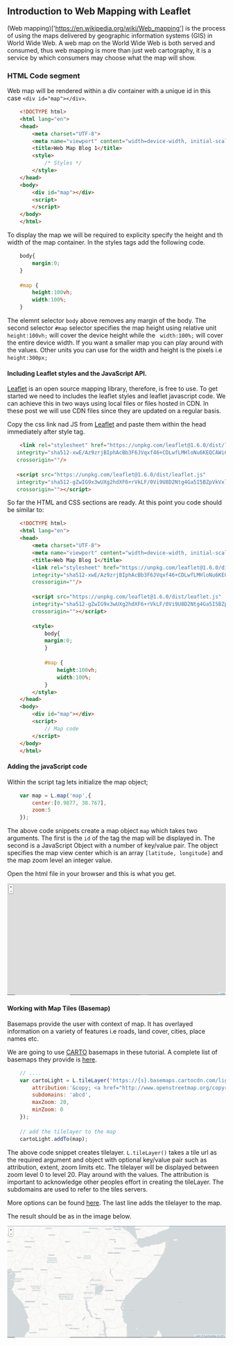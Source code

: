 ## Introduction to Web Mapping with Leaflet

(Web mapping)['https://en.wikipedia.org/wiki/Web_mapping'] is the process of using the maps delivered by geographic information systems (GIS) in World Wide Web. A web map on the World Wide Web is both served and consumed, thus web mapping is more than just web cartography, it is a service by which consumers may choose what the map will show.

### HTML Code segment
Web map will be rendered within a div container with a unique id in this case `<div id="map"></div>`.


```html
    <!DOCTYPE html>
    <html lang="en">
    <head>
        <meta charset="UTF-8">
        <meta name="viewport" content="width=device-width, initial-scale=1.0">
        <title>Web Map Blog 1</title>
        <style>
            /* Styles */
        </style>
    </head>
    <body>
        <div id="map"></div>
        <script>
        </script>
    </body>
    </html>
```

To display the map we will be required to explicity specify the height and th width of the map container. In the styles tags add the following code.

```css
    body{
        margin:0;
    }

    #map {
        height:100vh;
        width:100%;
    }
```

The elemnt selector `body` above removes any margin of the body. The second selector `#map` selector specifies the map height using relative unit `height:100vh;`  will cover the device height while the ` width:100%;` will cover the entire device width. If you want a smaller map you can play around with the values. Other units you can use for the width and height is the pixels i.e `height:300px;`


#### Including Leaflet styles and the JavaScript API.

[Leaflet](https://leafletjs.com/) is an open source mapping library, therefore, is free to use. To get started we need to includes the leaflet styles and leaflet javascript code. We can achieve this in two ways using local files or files hosted in CDN. In these post we will use CDN files since they are updated on a regular basis.

Copy the css link nad JS from [Leaflet](https://leafletjs.com/examples/quick-start/) and paste them within the head immediately after style tag.

```html
    <link rel="stylesheet" href="https://unpkg.com/leaflet@1.6.0/dist/leaflet.css"
   integrity="sha512-xwE/Az9zrjBIphAcBb3F6JVqxf46+CDLwfLMHloNu6KEQCAWi6HcDUbeOfBIptF7tcCzusKFjFw2yuvEpDL9wQ=="
   crossorigin=""/>

   <script src="https://unpkg.com/leaflet@1.6.0/dist/leaflet.js"
   integrity="sha512-gZwIG9x3wUXg2hdXF6+rVkLF/0Vi9U8D2Ntg4Ga5I5BZpVkVxlJWbSQtXPSiUTtC0TjtGOmxa1AJPuV0CPthew=="
   crossorigin=""></script>
```

So far the HTML and CSS sections are ready. At this point you code should be similar to:

```html
    <!DOCTYPE html>
    <html lang="en">
    <head>
        <meta charset="UTF-8">
        <meta name="viewport" content="width=device-width, initial-scale=1.0">
        <title>Web Map Blog 1</title>
        <link rel="stylesheet" href="https://unpkg.com/leaflet@1.6.0/dist/leaflet.css"
        integrity="sha512-xwE/Az9zrjBIphAcBb3F6JVqxf46+CDLwfLMHloNu6KEQCAWi6HcDUbeOfBIptF7tcCzusKFjFw2yuvEpDL9wQ=="
        crossorigin=""/>
    
        <script src="https://unpkg.com/leaflet@1.6.0/dist/leaflet.js"
        integrity="sha512-gZwIG9x3wUXg2hdXF6+rVkLF/0Vi9U8D2Ntg4Ga5I5BZpVkVxlJWbSQtXPSiUTtC0TjtGOmxa1AJPuV0CPthew=="
        crossorigin=""></script>

        <style>
            body{
            margin:0;
            }

            #map {
                height:100vh;
                width:100%;
            }
        </style>
    </head>
    <body>
        <div id="map"></div>
        <script>
            // Map code
        </script>
    </body>
    </html>
```

#### Adding the javaScript code

Within the script tag lets initialize the map object;

```javascript
    var map = L.map('map',{
        center:[0.9877, 38.767],
        zoom:5
    });
```

The above code snippets create a map object `map` which takes two arguments. The first is the `id` of the tag the map will be displayed in. The second is a JavaScript Object with a number of key/value pair. The object specifies the map view center which is an array `[latitude, longitude]` and the map zoom level an integer value.

Open the html file in your browser and this is what you get.

![Empty Map](output/map.PNG)

#### Working with Map Tiles (Basemap)

Basemaps provide the user with context of map. It has overlayed information on a variety of features i.e roads, land cover, cities, place names etc. 

We are going to use [CARTO](https://carto.com/) basemaps in these tutorial. A complete list of basemaps they provide is [here](https://github.com/CartoDB/basemap-styles).

``` javascript
    // ....
    var cartoLight = L.tileLayer('https://{s}.basemaps.cartocdn.com/light_all/{z}/{x}/{y}' + (L.Browser.retina ? '@2x.png' : '.png'), {
        attribution:'&copy; <a href="http://www.openstreetmap.org/copyright">OpenStreetMap</a>, &copy; <a href="https://carto.com/attributions">CARTO</a>',
        subdomains: 'abcd',
        maxZoom: 20,
        minZoom: 0
    }); 

    // add the tilelayer to the map
    cartoLight.addTo(map);

```

The above code snippet creates tilelayer. `L.tileLayer()` takes a tile url as the required argument and object with optional key/value pair such as attribution, extent, zoom limits etc. The tilelayer will be displayed between zoom level 0 to level 20. Play around with the values.
The attribution is important to acknowledge other peoples effort in creating the tileLayer. The subdomains are used to refer to the tiles servers. 

More options can be found [here](https://leafletjs.com/reference-1.6.0.html#tilelayer). The last line adds the tilelayer to the map.


The result should be as in the image below.

![Empty Map](output/carto.PNG)

